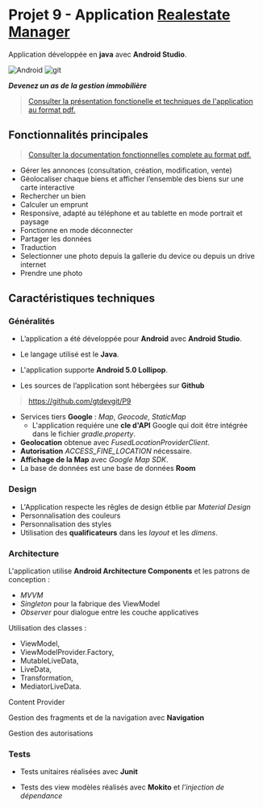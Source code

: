 # Projet 9 - Application [Realestate Manager](https://github.com/gtdevgit/P9)

Application développée en **java** avec **Android Studio**.

![Android](https://img.shields.io/badge/Android-Studio-blue)
![git](https://img.shields.io/github/languages/code-size/gtdevgit/P9)

***Devenez un as de la gestion immobilière***

>[Consulter la présentation fonctionelle et techniques de l'application au format pdf.](https://github.com/gtdevgit/P9/blob/main/Documentation/Pr%C3%A9sentation%20-%20Real%20Estate%20Manager.pdf)

## Fonctionnalités principales

>[Consulter la documentation fonctionnelles complete au format pdf.](https://github.com/gtdevgit/P9/blob/main/Documentation/P9_Documentation%20fonctionnelle%20Real%20Estate%20Manager.pdf)

- Gérer les annonces (consultation, création, modification, vente)
- Géolocaliser chaque biens et afficher l’ensemble des biens sur une carte interactive
- Rechercher un bien
- Calculer un emprunt
- Responsive, adapté au téléphone et au tablette en mode portrait et paysage
- Fonctionne en mode déconnecter
- Partager les données
- Traduction
- Selectionner une photo depuis la gallerie du device ou depuis un drive internet
- Prendre une photo

## Caractéristiques techniques

### Généralités

- L’application a été développée pour **Android** avec **Android Studio**.

- Le langage utilisé est le **Java**.

- L'application supporte **Android 5.0 Lollipop**.

- Les sources de l’application sont hébergées sur **Github**

> https://github.com/gtdevgit/P9

- Services tiers **Google** : *Map*, *Geocode*, *StaticMap*
  - L'application requiére une **cle d'API** Google qui doit être intégrée dans le fichier *gradle.property*.
- **Geolocation** obtenue avec *FusedLocationProviderClient*.
- **Autorisation** *ACCESS_FINE_LOCATION* nécessaire.
- **Affichage de la Map** avec *Google Map SDK*.
- La base de données est une base de données **Room**

### Design

- L'Application respecte les rêgles de design étblie par *Material Design*
- Personnalisation des couleurs
- Personnalisation des styles
- Utilisation des **qualificateurs** dans les *layout* et les *dimens*.

### Architecture

L'application utilise **Android Architecture Components** et les patrons de conception :

- *MVVM*
- *Singleton* pour la fabrique des ViewModel
- *Observer* pour dialogue entre les couche applicatives

Utilisation des classes :

- ViewModel,
- ViewModelProvider.Factory,
- MutableLiveData,
- LiveData,
- Transformation,
- MediatorLiveData.

Content Provider

Gestion des fragments et de la navigation avec **Navigation**

Gestion des autorisations

### Tests

- Tests unitaires réalisées avec **Junit**

- Tests des view modèles réalisés avec **Mokito** et *l'injection de dépendance*
